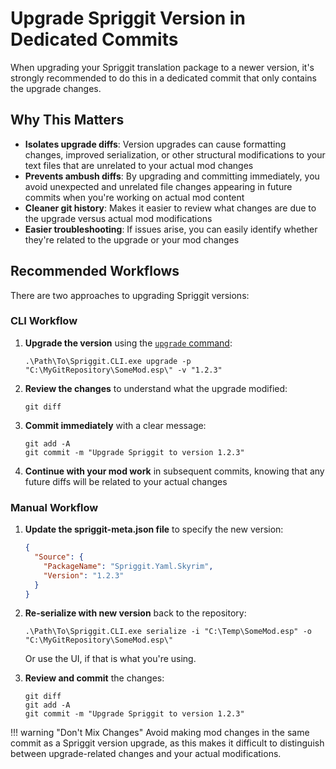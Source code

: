 # Upgrade Spriggit Version in Dedicated Commits

When upgrading your Spriggit translation package to a newer version, it's strongly recommended to do this in a dedicated commit that only contains the upgrade changes.

## Why This Matters

- **Isolates upgrade diffs**: Version upgrades can cause formatting changes, improved serialization, or other structural modifications to your text files that are unrelated to your actual mod changes
- **Prevents ambush diffs**: By upgrading and committing immediately, you avoid unexpected and unrelated file changes appearing in future commits when you're working on actual mod content
- **Cleaner git history**: Makes it easier to review what changes are due to the upgrade versus actual mod modifications
- **Easier troubleshooting**: If issues arise, you can easily identify whether they're related to the upgrade or your mod changes

## Recommended Workflows

There are two approaches to upgrading Spriggit versions:

### CLI Workflow

1. **Upgrade the version** using the [`upgrade` command](cli.md#upgrade-spriggit-version):
   ```
   .\Path\To\Spriggit.CLI.exe upgrade -p "C:\MyGitRepository\SomeMod.esp\" -v "1.2.3"
   ```

2. **Review the changes** to understand what the upgrade modified:
   ```
   git diff
   ```

3. **Commit immediately** with a clear message:
   ```
   git add -A
   git commit -m "Upgrade Spriggit to version 1.2.3"
   ```

4. **Continue with your mod work** in subsequent commits, knowing that any future diffs will be related to your actual changes

### Manual Workflow

1. **Update the spriggit-meta.json file** to specify the new version:
   ```json
   {
     "Source": {
       "PackageName": "Spriggit.Yaml.Skyrim",
       "Version": "1.2.3"
     }
   }
   ```

2. **Re-serialize with new version** back to the repository:
   ```
   .\Path\To\Spriggit.CLI.exe serialize -i "C:\Temp\SomeMod.esp" -o "C:\MyGitRepository\SomeMod.esp\"
   ```
   Or use the UI, if that is what you're using.

3. **Review and commit** the changes:
   ```
   git diff
   git add -A
   git commit -m "Upgrade Spriggit to version 1.2.3"
   ```

!!! warning "Don't Mix Changes"
    Avoid making mod changes in the same commit as a Spriggit version upgrade, as this makes it difficult to distinguish between upgrade-related changes and your actual modifications.